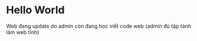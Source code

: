 <html>
<head>
<title>PHIMHAYTV</title>
</head>
<body>
<h1>Hello World</h1>
<p>Web đang update do admin còn đang học viết code
web (admin đú tập tành làm web tĩnh)</p>
<script>alert('Web Đang Update nha!');</script> 
</body> 
</html>
